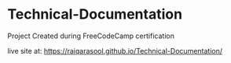 # Technical-Documentation
Project Created during FreeCodeCamp certification

live site at: https://raiqarasool.github.io/Technical-Documentation/
